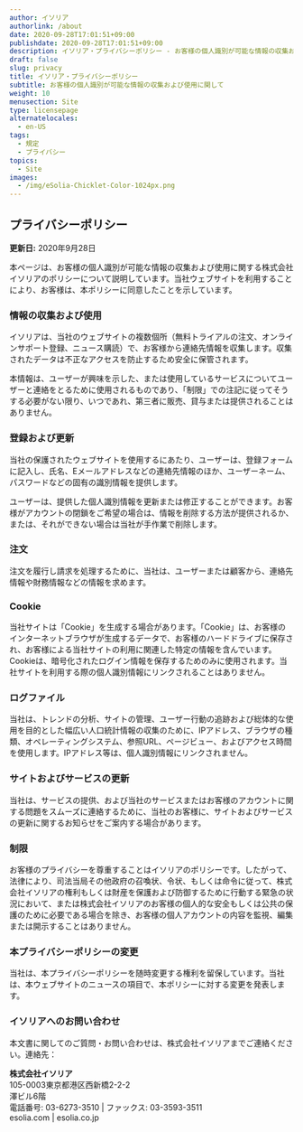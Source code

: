```yaml
---
author: イソリア
authorlink: /about
date: 2020-09-28T17:01:51+09:00
publishdate: 2020-09-28T17:01:51+09:00
description: イソリア・プライバシーポリシー - お客様の個人識別が可能な情報の収集および使用に関する株式会社イソリアのポリシー 
draft: false
slug: privacy
title: イソリア・プライバシーポリシー
subtitle: お客様の個人識別が可能な情報の収集および使用に関して
weight: 10
menusection: Site
type: licensepage
alternatelocales:
  - en-US
tags:
  - 規定
  - プライバシー
topics:
  - Site
images:
  - /img/eSolia-Chicklet-Color-1024px.png
---
```


## プライバシーポリシー

**更新日:** 2020年9月28日

本ページは、お客様の個人識別が可能な情報の収集および使用に関する株式会社イソリアのポリシーについて説明しています。当社ウェブサイトを利用することにより、お客様は、本ポリシーに同意したことを示しています。

### 情報の収集および使用

イソリアは、当社のウェブサイトの複数個所（無料トライアルの注文、オンラインサポート登録、ニュース購読）で、お客様から連絡先情報を収集します。収集されたデータは不正なアクセスを防止するため安全に保管されます。

本情報は、ユーザーが興味を示した、または使用しているサービスについてユーザーと連絡をとるために使用されるものであり、「制限」での注記に従ってそうする必要がない限り、いつであれ、第三者に販売、貸与または提供されることはありません。

### 登録および更新

当社の保護されたウェブサイトを使用するにあたり、ユーザーは、登録フォームに記入し、氏名、Eメールアドレスなどの連絡先情報のほか、ユーザーネーム、パスワードなどの固有の識別情報を提供します。

ユーザーは、提供した個人識別情報を更新または修正することができます。お客様がアカウントの閉鎖をご希望の場合は、情報を削除する方法が提供されるか、または、それができない場合は当社が手作業で削除します。

### 注文

注文を履行し請求を処理するために、当社は、ユーザーまたは顧客から、連絡先情報や財務情報などの情報を求めます。

### Cookie

当社サイトは「Cookie」を生成する場合があります。「Cookie」は、お客様のインターネットブラウザが生成するデータで、お客様のハードドライブに保存され、お客様による当社サイトの利用に関連した特定の情報を含んでいます。Cookieは、暗号化されたログイン情報を保存するためのみに使用されます。当社サイトを利用する際の個人識別情報にリンクされることはありません。

### ログファイル

当社は、トレンドの分析、サイトの管理、ユーザー行動の追跡および総体的な使用を目的とした幅広い人口統計情報の収集のために、IPアドレス、ブラウザの種類、オペレーティングシステム、参照URL、ページビュー、およびアクセス時間を使用します。IPアドレス等は、個人識別情報にリンクされません。

### サイトおよびサービスの更新

当社は、サービスの提供、および当社のサービスまたはお客様のアカウントに関する問題をスムーズに連絡するために、当社のお客様に、サイトおよびサービスの更新に関するお知らせをご案内する場合があります。

### 制限

お客様のプライバシーを尊重することはイソリアのポリシーです。したがって、法律により、司法当局その他政府の召喚状、令状、もしくは命令に従って、株式会社イソリアの権利もしくは財産を保護および防御するために行動する緊急の状況において、または株式会社イソリアのお客様の個人的な安全もしくは公共の保護のために必要である場合を除き、お客様の個人アカウントの内容を監視、編集または開示することはありません。

### 本プライバシーポリシーの変更

当社は、本プライバシーポリシーを随時変更する権利を留保しています。当社は、本ウェブサイトのニュースの項目で、本ポリシーに対する変更を発表します。

### イソリアへのお問い合わせ

本文書に関してのご質問・お問い合わせは、株式会社イソリアまでご連絡ください。連絡先：

**株式会社イソリア**  
105-0003東京都港区西新橋2-2-2  
澤ビル6階  
電話番号: 03-6273-3510 | ファックス: 03-3593-3511  
esolia.com | esolia.co.jp  
  
